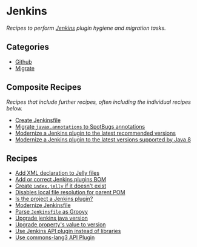 # Jenkins

_Recipes to perform [Jenkins](https://www.jenkins.io/) plugin hygiene and migration tasks._

## Categories

* [Github](/recipes/jenkins/github)
* [Migrate](/recipes/jenkins/migrate)

## Composite Recipes

_Recipes that include further recipes, often including the individual recipes below._

* [Create Jenkinsfile](./createjenkinsfile.md)
* [Migrate `javax.annotations` to SpotBugs annotations](./javaxannotationstospotbugs.md)
* [Modernize a Jenkins plugin to the latest recommended versions](./modernizeplugin.md)
* [Modernize a Jenkins plugin to the latest versions supported by Java 8](./modernizepluginforjava8.md)

## Recipes

* [Add XML declaration to Jelly files](./addjellyxmldeclaration.md)
* [Add or correct Jenkins plugins BOM](./addpluginsbom.md)
* [Create `index.jelly` if it doesn&#39;t exist](./createindexjelly.md)
* [Disables local file resolution for parent POM](./disablelocalresolutionforparentpom.md)
* [Is the project a Jenkins plugin?](./isjenkinsplugin.md)
* [Modernize Jenkinsfile](./modernizejenkinsfile.md)
* [Parse `Jenkinsfile` as Groovy](./jenkinsfileasgroovy.md)
* [Upgrade jenkins java version](./upgradejavaversion.md)
* [Upgrade property&#39;s value to version](./upgradeversionproperty.md)
* [Use Jenkins API plugin instead of libraries](./replacelibrarieswithapiplugin.md)
* [Use commons-lang3 API Plugin](./commonslang3toapiplugin.md)


